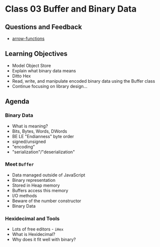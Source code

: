 # Class 03 Buffer and Binary Data

## Questions and Feedback
* [arrow-functions](https://github.com/martypdx/workshop-promises-fat-arrows/blob/master/fat-arrows.md)

## Learning Objectives

* Model Object Store
* Explain what binary data means
* Ditto Hex
* Read, write, and manipulate encoded binary data using the Buffer class
* Continue focusing on library design...

## Agenda

### Binary Data
* What is meaning?
* Bits, Bytes, Words, DWords
* BE LE "Endianness" byte order
* signed/unsigned
* "encoding"
* "serialization"/"deserialization"

### Meet `Buffer`
* Data managed outside of JavaScript
* Binary representation
* Stored in Heap memory
* Buffers access this memory
* I/O methods
* Beware of the number constructor
* Binary Data

### Hexidecimal and Tools
* Lots of free editors - `iHex`
* What is Hexidecimal?
* Why does it fit well with binary?